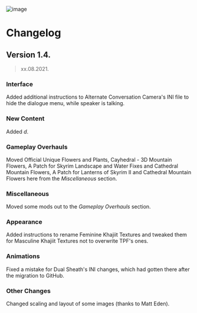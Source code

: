 ![image](https://user-images.githubusercontent.com/37147270/130332803-cef6e0f9-9a9e-4399-80df-0adba408c21b.png)

# Changelog

## Version 1.4.

> xx.08.2021.

### Interface

Added additional instructions to Alternate Conversation Camera's INI file to hide the dialogue menu, while speaker is talking.

### New Content

Added *d*.

### Gameplay Overhauls

Moved Official Unique Flowers and Plants, Cayhedral - 3D Mountain Flowers, A Patch for Skyrim Landscape and Water Fixes and Cathedral Mountain Flowers, A Patch for Lanterns of Skyrim II and Cathedral Mountain Flowers here from the _Miscellaneous_ section.

### Miscellaneous

Moved some mods out to the _Gameplay Overhauls_ section.

### Appearance

Added instructions to rename Feminine Khajiit Textures and tweaked them for Masculine Khajiit Textures not to overwrite TPF's ones.

### Animations

Fixed a mistake for Dual Sheath's INI changes, which had gotten there after the migration to GitHub.

### Other Changes

Changed scaling and layout of some images (thanks to Matt Eden).

						
